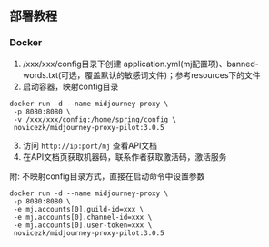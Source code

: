 ## 部署教程

### Docker
1. /xxx/xxx/config目录下创建 application.yml(mj配置项)、banned-words.txt(可选，覆盖默认的敏感词文件)；参考resources下的文件
2. 启动容器，映射config目录
```shell
docker run -d --name midjourney-proxy \
 -p 8080:8080 \
 -v /xxx/xxx/config:/home/spring/config \
 novicezk/midjourney-proxy-pilot:3.0.5
```
3. 访问 `http://ip:port/mj` 查看API文档
4. 在API文档页获取机器码，联系作者获取激活码，激活服务

附: 不映射config目录方式，直接在启动命令中设置参数
```shell
docker run -d --name midjourney-proxy \
 -p 8080:8080 \
 -e mj.accounts[0].guild-id=xxx \
 -e mj.accounts[0].channel-id=xxx \
 -e mj.accounts[0].user-token=xxx \
 novicezk/midjourney-proxy-pilot:3.0.5
```
